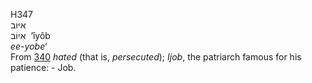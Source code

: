 <body>
  <p>H347<br>  איּוב  <br> אִיוֹב  ‎  ‘ı̂yôb  <br><i>ee-yobe‘ </i><br>From <a href="h0340.htm">340</a>  <i>hated</i> (that is, <i>persecuted</i>); <i>Ijob</i>, the patriarch famous for his patience: - Job.<br></p>
 </body>